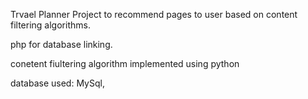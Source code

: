Trvael Planner Project to recommend pages to user based on content filtering algorithms. 

php for database linking.

conetent fiultering algorithm implemented using python

database used: MySql, 
